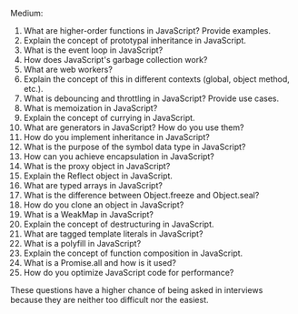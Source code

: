 Medium:

1. What are higher-order functions in JavaScript? Provide examples.
2. Explain the concept of prototypal inheritance in JavaScript.
3. What is the event loop in JavaScript?
4. How does JavaScript's garbage collection work?
5. What are web workers?
6. Explain the concept of this in different contexts (global, object method, etc.).
7. What is debouncing and throttling in JavaScript? Provide use cases.
8. What is memoization in JavaScript?
9. Explain the concept of currying in JavaScript.
10. What are generators in JavaScript? How do you use them?
11. How do you implement inheritance in JavaScript?
12. What is the purpose of the symbol data type in JavaScript?
13. How can you achieve encapsulation in JavaScript?
14. What is the proxy object in JavaScript?
15. Explain the Reflect object in JavaScript.
16. What are typed arrays in JavaScript?
17. What is the difference between Object.freeze and Object.seal?
18. How do you clone an object in JavaScript?
19. What is a WeakMap in JavaScript?
20. Explain the concept of destructuring in JavaScript.
21. What are tagged template literals in JavaScript?
22. What is a polyfill in JavaScript?
23. Explain the concept of function composition in JavaScript.
24. What is a Promise.all and how is it used?
25. How do you optimize JavaScript code for performance?

These questions have a higher chance of being asked in interviews because they are neither too difficult nor the easiest.